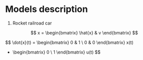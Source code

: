 # Models description

1. Rocket railroad car

$$
x = \begin{bmatrix}
    \hat{x} & v
\end{bmatrix}
$$


$$
\dot{x}(t) = 
\begin{bmatrix} 
    0 & 1 \\ 
    0 & 0 
\end{bmatrix} x(t) 
+ \begin{bmatrix} 
    0 \\ 1 
\end{bmatrix} u(t)
$$